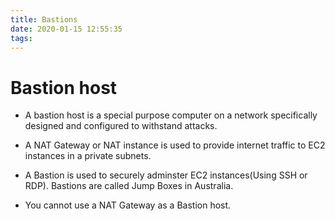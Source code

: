 ```yaml
---
title: Bastions
date: 2020-01-15 12:55:35
tags:
---
```


# Bastion host
 - A bastion host is a special purpose computer on a network specifically designed and configured to withstand attacks. 

 - A NAT Gateway or NAT instance is used to provide internet traffic to EC2 instances in a private subnets.
 
 - A Bastion is used to securely adminster EC2 instances(Using SSH or RDP). Bastions are called Jump Boxes in Australia.
 - You cannot use a NAT Gateway as a Bastion host.